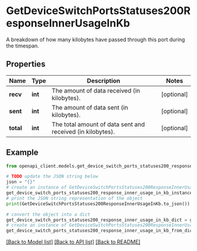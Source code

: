 # GetDeviceSwitchPortsStatuses200ResponseInnerUsageInKb

A breakdown of how many kilobytes have passed through this port during the timespan.

## Properties

Name | Type | Description | Notes
------------ | ------------- | ------------- | -------------
**recv** | **int** | The amount of data received (in kilobytes). | [optional] 
**sent** | **int** | The amount of data sent (in kilobytes). | [optional] 
**total** | **int** | The total amount of data sent and received (in kilobytes). | [optional] 

## Example

```python
from openapi_client.models.get_device_switch_ports_statuses200_response_inner_usage_in_kb import GetDeviceSwitchPortsStatuses200ResponseInnerUsageInKb

# TODO update the JSON string below
json = "{}"
# create an instance of GetDeviceSwitchPortsStatuses200ResponseInnerUsageInKb from a JSON string
get_device_switch_ports_statuses200_response_inner_usage_in_kb_instance = GetDeviceSwitchPortsStatuses200ResponseInnerUsageInKb.from_json(json)
# print the JSON string representation of the object
print(GetDeviceSwitchPortsStatuses200ResponseInnerUsageInKb.to_json())

# convert the object into a dict
get_device_switch_ports_statuses200_response_inner_usage_in_kb_dict = get_device_switch_ports_statuses200_response_inner_usage_in_kb_instance.to_dict()
# create an instance of GetDeviceSwitchPortsStatuses200ResponseInnerUsageInKb from a dict
get_device_switch_ports_statuses200_response_inner_usage_in_kb_from_dict = GetDeviceSwitchPortsStatuses200ResponseInnerUsageInKb.from_dict(get_device_switch_ports_statuses200_response_inner_usage_in_kb_dict)
```
[[Back to Model list]](../README.md#documentation-for-models) [[Back to API list]](../README.md#documentation-for-api-endpoints) [[Back to README]](../README.md)


